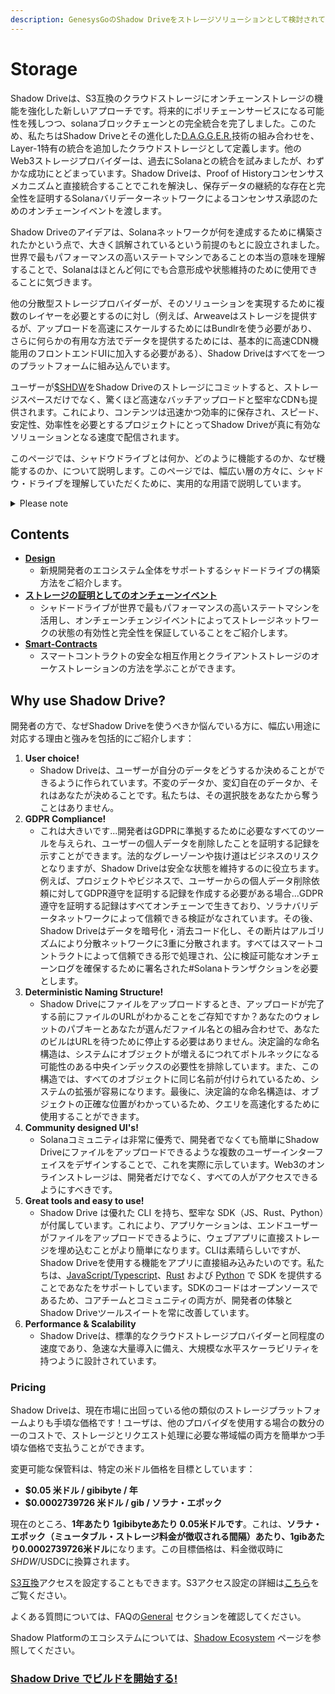 ```yaml
---
description: GenesysGoのShadow Driveをストレージソリューションとして検討されている方向けの資料です。
---
```


# Storage

Shadow Driveは、S3互換のクラウドストレージにオンチェーンストレージの機能を強化した新しいアプローチです。将来的にポリチェーンサービスになる可能性を残しつつ、solanaブロックチェーンとの完全統合を完了しました。このため、私たちはShadow Driveとその進化した[D.A.G.G.E.R.](../dagger.md)技術の組み合わせを、Layer-1特有の統合を追加したクラウドストレージとして定義します。他のWeb3ストレージプロバイダーは、過去にSolanaとの統合を試みましたが、わずかな成功にとどまっています。Shadow Driveは、Proof of Historyコンセンサスメカニズムと直接統合することでこれを解決し、保存データの継続的な存在と完全性を証明するSolanaバリデーターネットワークによるコンセンサス承認のためのオンチェーンイベントを渡します。

Shadow Driveのアイデアは、Solanaネットワークが何を達成するために構築されたかという点で、大きく誤解されているという前提のもとに設立されました。世界で最もパフォーマンスの高いステートマシンであることの本当の意味を理解することで、Solanaはほとんど何にでも合意形成や状態維持のために使用できることに気づきます。

他の分散型ストレージプロバイダーが、そのソリューションを実現するために複数のレイヤーを必要とするのに対し（例えば、Arweaveはストレージを提供するが、アップロードを高速にスケールするためにはBundlrを使う必要があり、さらに何らかの有用な方法でデータを提供するためには、基本的に高速CDN機能用のフロントエンドUIに加入する必要がある）、Shadow Driveはすべてを一つのプラットフォームに組み込んでいます。

ユーザーが[$SHDW](https://docs.shadow.cloud/reference/shdw-token)をShadow Driveのストレージにコミットすると、ストレージスペースだけでなく、驚くほど高速なバッチアップロードと堅牢なCDNも提供されます。これにより、コンテンツは迅速かつ効率的に保存され、スピード、安定性、効率性を必要とするプロジェクトにとってShadow Driveが真に有効なソリューションとなる速度で配信されます。

このページでは、シャドウドライブとは何か、どのように機能するのか、なぜ機能するのか、について説明します。このページでは、幅広い層の方々に、シャドウ・ドライブを理解していただくために、実用的な用語で説明しています。

<details>

<summary>Please note</summary>

_この資料は、GenesysGoとSolanaのアーキテクチャ全体に関する基本的な知識を前提としています。Solanaのアーキテクチャに詳しくない場合は、Solanaバリデーターがどのように "Account State" を保存するか、 "AccountsDB" とは何か、そして "on-chain accounts" の作成には何が必要かについて時間をかけて学ぶことを強くお勧めします。SolanaのDiscord（discord.gg/Solana）を見て、dev-resourcesチャンネルをチェックして、もっと勉強してください。_

</details>

## **Contents**

* [**Design**](design.md)
  * 新規開発者のエコシステム全体をサポートするシャドードライブの構築方法をご紹介します。
* [**ストレージの証明としてのオンチェーンイベント**](on-chain-proofs.md)
  * シャドードライブが世界で最もパフォーマンスの高いステートマシンを活用し、オンチェーンチェンジイベントによってストレージネットワークの状態の有効性と完全性を保証していることをご紹介します。
* [**Smart-Contracts**](smart-contracts.md)
  * スマートコントラクトの安全な相互作用とクライアントストレージのオーケストレーションの方法を学ぶことができます。

## **Why use Shadow Drive?**

開発者の方で、なぜShadow Driveを使うべきか悩んでいる方に、幅広い用途に対応する理由と強みを包括的にご紹介します：

1. **User choice!**
   * Shadow Driveは、ユーザーが自分のデータをどうするか決めることができるように作られています。不変のデータか、変幻自在のデータか、それはあなたが決めることです。私たちは、その選択肢をあなたから奪うことはありません。
2. **GDPR Compliance!**
   * これは大きいです...開発者はGDPRに準拠するために必要なすべてのツールを与えられ、ユーザーの個人データを削除したことを証明する記録を示すことができます。法的なグレーゾーンや抜け道はビジネスのリスクとなりますが、Shadow Driveは安全な状態を維持するのに役立ちます。例えば、プロジェクトやビジネスで、ユーザーからの個人データ削除依頼に対してGDPR遵守を証明する記録を作成する必要がある場合...GDPR遵守を証明する記録はすべてオンチェーンで生きており、ソラナバリデータネットワークによって信頼できる検証がなされています。その後、Shadow Driveはデータを暗号化・消去コード化し、その断片はアルゴリズムにより分散ネットワークに3重に分散されます。すべてはスマートコントラクトによって信頼できる形で処理され、公に検証可能なオンチェーンログを確保するために署名された#Solanaトランザクションを必要とします。
3. **Deterministic Naming Structure!**
   * Shadow Driveにファイルをアップロードするとき、アップロードが完了する前にファイルのURLがわかることをご存知ですか？あなたのウォレットのパブキーとあなたが選んだファイル名との組み合わせで、あなたのビルはURLを待つために停止する必要はありません。決定論的な命名構造は、システムにオブジェクトが増えるにつれてボトルネックになる可能性のある中央インデックスの必要性を排除しています。また、この構造では、すべてのオブジェクトに同じ名前が付けられているため、システムの拡張が容易になります。最後に、決定論的な命名構造は、オブジェクトの正確な位置がわかっているため、クエリを高速化するために使用することができます。
4. **Community designed UI's!**
   * Solanaコミュニティは非常に優秀で、開発者でなくても簡単にShadow Driveにファイルをアップロードできるような複数のユーザーインターフェイスをデザインすることで、これを実際に示しています。Web3のオンラインストレージは、開発者だけでなく、すべての人がアクセスできるようにすべきです。
5. **Great tools and easy to use!**
   * Shadow Drive は優れた CLI を持ち、堅牢な SDK（JS、Rust、Python）が付属しています。これにより、アプリケーションは、エンドユーザーがファイルをアップロードできるように、ウェブアプリに直接ストレージを埋め込むことがより簡単になります。CLIは素晴らしいですが、Shadow Driveを使用する機能をアプリに直接組み込みたいのです。私たちは、[JavaScript/Typescript](../../build/shadow-drive/sdk-javascript.md)、[Rust](../../build/shadow-drive/sdk-rust.md) および [Python](../../build/shadow-drive/sdk-python.md) で SDK を提供することであなたをサポートしています。SDKのコードはオープンソースであるため、コアチームとコミュニティの両方が、開発者の体験とShadow Driveツールスイートを常に改善しています。
6. **Performance & Scalability**
   * Shadow Driveは、標準的なクラウドストレージプロバイダーと同程度の速度であり、急速な大量導入に備え、大規模な水平スケーラビリティを持つように設計されています。

### Pricing

Shadow Driveは、現在市場に出回っている他の類似のストレージプラットフォームよりも手頃な価格です！ユーザは、他のプロバイダを使用する場合の数分の一のコストで、ストレージとリクエスト処理に必要な帯域幅の両方を簡単かつ手頃な価格で支払うことができます。

変更可能な保管料は、特定の米ドル価格を目標としています：

* **$0.05 米ドル / gibibyte / 年**
* **$0.0002739726 米ドル / gib / ソラナ・エポック**

現在のところ、**1年あたり 1gibibyteあたり 0.05米ドルです**。これは、**ソラナ・エポック（ミュータブル・ストレージ料金が徴収される間隔）あたり、1gibあたり0.0002739726米ドル**になります。この目標価格は、料金徴収時に$SHDW/$USDCに換算されます。

[S3互換](https://docs.shadow.cloud/build/s3-compatible-client-access)アクセスを設定することもできます。S3アクセス設定の詳細は[こちら](https://docs.shadow.cloud/build/s3-compatible-client-access)をご覧ください。


よくある質問については、FAQの[General](../../build/shadow-drive/support-and-faq.md) セクションを確認してください。

Shadow Platformのエコシステムについては、[Shadow Ecosystem](https://docs.shadow.cloud/build/community-maintained-uis) ページを参照してください。

### [**Shadow Drive でビルドを開始する!**](../../build/shadow-drive/)
